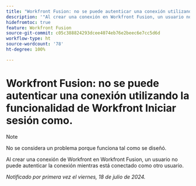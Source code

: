 ```yaml
---
title: "Workfront Fusion: no se puede autenticar una conexión utilizando la funcionalidad de Workfront Iniciar sesión como"
description: '"Al crear una conexión en Workfront Fusion, un usuario no puede autenticar la conexión mientras está conectado como otro usuario".'
hidefromtoc: true
feature: Workfront Fusion
source-git-commit: c05c388824293dcee4074eb76e2beec6e7cc5d6d
workflow-type: ht
source-wordcount: '78'
ht-degree: 100%

---
```



# Workfront Fusion: no se puede autenticar una conexión utilizando la funcionalidad de Workfront Iniciar sesión como.

>[!NOTE]
>
>No se considera un problema porque funciona tal como se diseñó.

Al crear una conexión de Workfront en Workfront Fusion, un usuario no puede autenticar la conexión mientras está conectado como otro usuario.

_Notificado por primera vez el viernes, 18 de julio de 2024._
